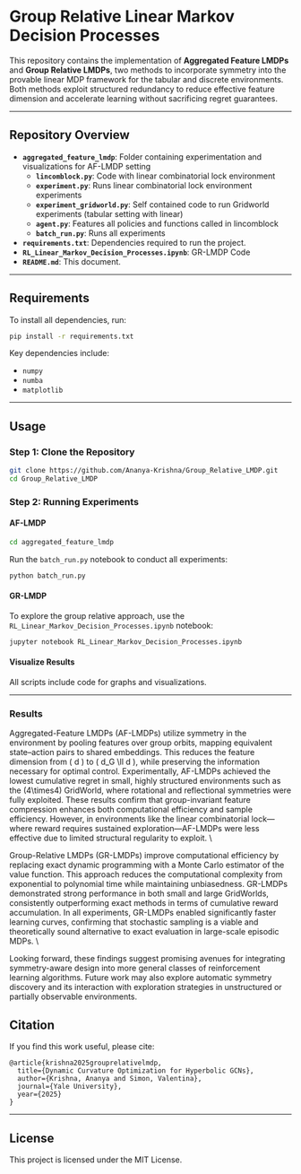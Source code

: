 # Group Relative Linear Markov Decision Processes

This repository contains the implementation of **Aggregated Feature LMDPs** and **Group Relative LMDPs**, two methods to incorporate symmetry into the provable linear MDP framework for the tabular and discrete environments. Both methods exploit structured redundancy to reduce effective feature dimension and accelerate learning without sacrificing regret guarantees.

---

## Repository Overview

- **`aggregated_feature_lmdp`**: Folder containing experimentation and visualizations for AF-LMDP setting
  - **`lincomblock.py`**: Code with linear combinatorial lock environment
  - **`experiment.py`**: Runs linear combinatorial lock environment experiments
  - **`experiment_gridworld.py`**: Self contained code to run Gridworld experiments (tabular setting with linear)
  - **`agent.py`**: Features all policies and functions called in lincomblock
  - **`batch_run.py`**: Runs all experiments
- **`requirements.txt`**: Dependencies required to run the project.
- **`RL_Linear_Markov_Decision_Processes.ipynb`**: GR-LMDP Code
- **`README.md`**: This document.

---

## Requirements

To install all dependencies, run:

```bash
pip install -r requirements.txt
```

Key dependencies include:
- `numpy`
- `numba`
- `matplotlib`

---

## Usage

### Step 1: Clone the Repository

```bash
git clone https://github.com/Ananya-Krishna/Group_Relative_LMDP.git
cd Group_Relative_LMDP
```

### Step 2: Running Experiments

#### AF-LMDP
```bash
cd aggregated_feature_lmdp
```
Run the `batch_run.py` notebook to conduct all experiments:

```bash
python batch_run.py
```

#### GR-LMDP
To explore the group relative approach, use the `RL_Linear_Markov_Decision_Processes.ipynb` notebook:

```bash
jupyter notebook RL_Linear_Markov_Decision_Processes.ipynb
```

#### Visualize Results
All scripts include code for graphs and visualizations.

---

### Results 

Aggregated-Feature LMDPs (AF-LMDPs) utilize symmetry in the environment by pooling features over group orbits, mapping equivalent state–action pairs to shared embeddings. This reduces the feature dimension from \( d \) to \( d_G \ll d \), while preserving the information necessary for optimal control. Experimentally, AF-LMDPs achieved the lowest cumulative regret in small, highly structured environments such as the \(4\times4\) GridWorld, where rotational and reflectional symmetries were fully exploited. These results confirm that group-invariant feature compression enhances both computational efficiency and sample efficiency. However, in environments like the linear combinatorial lock—where reward requires sustained exploration—AF-LMDPs were less effective due to limited structural regularity to exploit. \\

Group-Relative LMDPs (GR-LMDPs) improve computational efficiency by replacing exact dynamic programming with a Monte Carlo estimator of the value function. This approach reduces the computational complexity from exponential to polynomial time while maintaining unbiasedness. GR-LMDPs demonstrated strong performance in both small and large GridWorlds, consistently outperforming exact methods in terms of cumulative reward accumulation. In all experiments, GR-LMDPs enabled significantly faster learning curves, confirming that stochastic sampling is a viable and theoretically sound alternative to exact evaluation in large-scale episodic MDPs. \\

Looking forward, these findings suggest promising avenues for integrating symmetry-aware design into more general classes of reinforcement learning algorithms. Future work may also explore automatic symmetry discovery and its interaction with exploration strategies in unstructured or partially observable environments.

## Citation

If you find this work useful, please cite:

```
@article{krishna2025grouprelativelmdp,
  title={Dynamic Curvature Optimization for Hyperbolic GCNs},
  author={Krishna, Ananya and Simon, Valentina},
  journal={Yale University},
  year={2025}
}
```

---

## License
This project is licensed under the MIT License.

